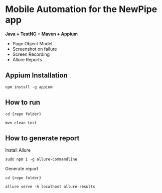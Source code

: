 # Mobile Automation for the NewPipe app
**Java + TestNG + Maven + Appium**

- Page Object Model
- Screenshot on failure
- Screen Recording
- Allure Reports

## Appium Installation
`npm install -g appium`

## How to run

`cd {repo folder}`

`mvn clean test`

## How to generate report

Install Allure

`sudo npm i -g allure-commandline`

Generate report

`cd {repo folder}`

`allure serve -h localhost allure-results`
